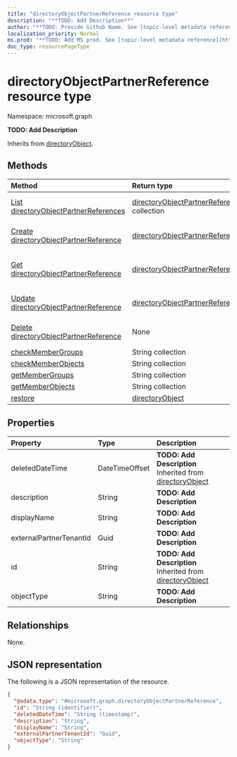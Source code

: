 ```yaml
---
title: "directoryObjectPartnerReference resource type"
description: "**TODO: Add Description**"
author: "**TODO: Provide Github Name. See [topic-level metadata reference](https://msgo.azurewebsites.net/add/document/guidelines/metadata.html#topic-level-metadata)**"
localization_priority: Normal
ms.prod: "**TODO: Add MS prod. See [topic-level metadata reference](https://msgo.azurewebsites.net/add/document/guidelines/metadata.html#topic-level-metadata)**"
doc_type: resourcePageType
---
```


# directoryObjectPartnerReference resource type

Namespace: microsoft.graph

**TODO: Add Description**


Inherits from [directoryObject](../resources/directoryobject.md).

## Methods
|Method|Return type|Description|
|:---|:---|:---|
|[List directoryObjectPartnerReferences](../api/directoryobjectpartnerreference-list.md)|[directoryObjectPartnerReference](../resources/directoryobjectpartnerreference.md) collection|Get a list of the [directoryObjectPartnerReference](../resources/directoryobjectpartnerreference.md) objects and their properties.|
|[Create directoryObjectPartnerReference](../api/directoryobjectpartnerreference-create.md)|[directoryObjectPartnerReference](../resources/directoryobjectpartnerreference.md)|Create a new [directoryObjectPartnerReference](../resources/directoryobjectpartnerreference.md) object.|
|[Get directoryObjectPartnerReference](../api/directoryobjectpartnerreference-get.md)|[directoryObjectPartnerReference](../resources/directoryobjectpartnerreference.md)|Read the properties and relationships of a [directoryObjectPartnerReference](../resources/directoryobjectpartnerreference.md) object.|
|[Update directoryObjectPartnerReference](../api/directoryobjectpartnerreference-update.md)|[directoryObjectPartnerReference](../resources/directoryobjectpartnerreference.md)|Update the properties of a [directoryObjectPartnerReference](../resources/directoryobjectpartnerreference.md) object.|
|[Delete directoryObjectPartnerReference](../api/directoryobjectpartnerreference-delete.md)|None|Deletes a [directoryObjectPartnerReference](../resources/directoryobjectpartnerreference.md) object.|
|[checkMemberGroups](../api/directoryobjectpartnerreference-checkmembergroups.md)|String collection|**TODO: Add Description**|
|[checkMemberObjects](../api/directoryobjectpartnerreference-checkmemberobjects.md)|String collection|**TODO: Add Description**|
|[getMemberGroups](../api/directoryobjectpartnerreference-getmembergroups.md)|String collection|**TODO: Add Description**|
|[getMemberObjects](../api/directoryobjectpartnerreference-getmemberobjects.md)|String collection|**TODO: Add Description**|
|[restore](../api/directoryobjectpartnerreference-restore.md)|[directoryObject](../resources/directoryobject.md)|**TODO: Add Description**|

## Properties
|Property|Type|Description|
|:---|:---|:---|
|deletedDateTime|DateTimeOffset|**TODO: Add Description** Inherited from [directoryObject](../resources/directoryobject.md)|
|description|String|**TODO: Add Description**|
|displayName|String|**TODO: Add Description**|
|externalPartnerTenantId|Guid|**TODO: Add Description**|
|id|String|**TODO: Add Description** Inherited from [directoryObject](../resources/directoryobject.md)|
|objectType|String|**TODO: Add Description**|

## Relationships
None.

## JSON representation
The following is a JSON representation of the resource.
<!-- {
  "blockType": "resource",
  "keyProperty": "id",
  "@odata.type": "microsoft.graph.directoryObjectPartnerReference",
  "baseType": "Microsoft.DirectoryServices.directoryObject",
  "openType": false
}
-->
``` json
{
  "@odata.type": "#microsoft.graph.directoryObjectPartnerReference",
  "id": "String (identifier)",
  "deletedDateTime": "String (timestamp)",
  "description": "String",
  "displayName": "String",
  "externalPartnerTenantId": "Guid",
  "objectType": "String"
}
```

